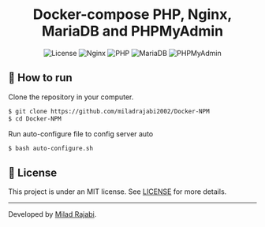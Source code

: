 <h1 align="center">Docker-compose PHP, Nginx, MariaDB and PHPMyAdmin</h1>

<!-- Tags -->

<p align="center">
  <img alt="License" src="https://img.shields.io/static/v1?label=license&message=MIT&color=ffffff&labelColor=000000">
  <img alt="Nginx" src="https://img.shields.io/static/v1?label=Nginx&message=latest&color=ffffff&labelColor=000000">
  <img alt="PHP" src="https://img.shields.io/static/v1?label=PHP&message=8.3&color=ffffff&labelColor=000000">
  <img alt="MariaDB" src="https://img.shields.io/static/v1?label=MySQL&message=11.4&color=ffffff&labelColor=000000">
  <img alt="PHPMyAdmin" src="https://img.shields.io/static/v1?label=PHPMyAdmin&message=latest&color=ffffff&labelColor=000000">
</p>
<!-- Body -->

## 🚀 How to run

Clone the repository in your computer.

```bash
$ git clone https://github.com/miladrajabi2002/Docker-NPM
$ cd Docker-NPM
```

Run auto-configure file to config server auto

```bash
$ bash auto-configure.sh
```


## 📄 License

This project is under an MIT license. See [LICENSE](LICENSE.md) for more details.

---

<!-- Footer -->
Developed by [Milad Rajabi](https://github.com/miladrajabi2002).
